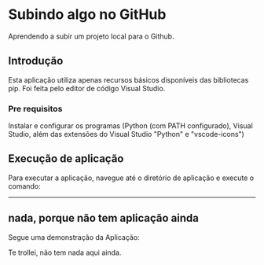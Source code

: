 # Subindo algo no GitHub
Aprendendo a subir um projeto local para o Github.

## Introdução

Esta aplicação utiliza apenas recursos básicos disponíveis das bibliotecas pip. Foi feita pelo editor de código Visual Studio.

### Pre requisitos

Instalar e configurar os programas (Python (com PATH configurado), Visual Studio, além das extensões do Visual Studio "Python" e "vscode-icons")

## Execução de aplicação

Para executar a aplicação, navegue até o diretório de aplicação e execute o comando:

---
nada, porque não tem aplicação ainda
---

Segue uma demonstração da Aplicação:

Te trollei, não tem nada aqui ainda.
